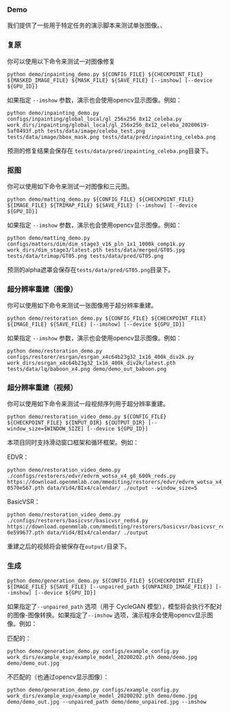 ### Demo

我们提供了一些用于特定任务的演示脚本来测试单张图像。、

### 复原

你可以使用以下命令来测试一对图像修复

```shell
python demo/inpainting_demo.py ${CONFIG_FILE} ${CHECKPOINT_FILE} ${MASKED_IMAGE_FILE} ${MASK_FILE} ${SAVE_FILE} [--imshow] [--device ${GPU_ID}]
```

如果指定 `--imshow`  参数，演示也会使用opencv显示图像。例如：

```shell
python demo/inpainting_demo.py configs/inpainting/global_local/gl_256x256_8x12_celeba.py work_dirs/inpainting/global_local/gl_256x256_8x12_celeba_20200619-5af0493f.pth tests/data/image/celeba_test.png tests/data/image/bbox_mask.png tests/data/pred/inpainting_celeba.png
```

预测的修复结果会保存在 `tests/data/pred/inpainting_celeba.png`目录下。

### 抠图

你可以使用如下命令来测试一对图像和三元图。

```shell
python demo/matting_demo.py ${CONFIG_FILE} ${CHECKPOINT_FILE} ${IMAGE_FILE} ${TRIMAP_FILE} ${SAVE_FILE} [--imshow] [--device ${GPU_ID}]
```

如果指定 `--imshow`  参数，演示也会使用opencv显示图像。例如：

```shell
python demo/matting_demo.py configs/mattors/dim/dim_stage3_v16_pln_1x1_1000k_comp1k.py work_dirs/dim_stage3/latest.pth tests/data/merged/GT05.jpg tests/data/trimap/GT05.png tests/data/pred/GT05.png
```

预测的alpha遮罩会保存在`tests/data/pred/GT05.png`目录下。

### 超分辨率重建（图像）

你可以使用如下命令来测试一张图像用于超分辨率重建。

```shell
python demo/restoration_demo.py ${CONFIG_FILE} ${CHECKPOINT_FILE} ${IMAGE_FILE} ${SAVE_FILE} [--imshow] [--device ${GPU_ID}]
```

如果指定 `--imshow`  参数，演示也会使用opencv显示图像。例如：

```shell
python demo/restoration_demo.py configs/restorer/esrgan/esrgan_x4c64b23g32_1x16_400k_div2k.py work_dirs/esrgan_x4c64b23g32_1x16_400k_div2k/latest.pth tests/data/lq/baboon_x4.png demo/demo_out_baboon.png
```

### 超分辨率重建（视频）

你可以使用如下命令来测试一段视频序列用于超分辨率重建。

```shell
python demo/restoration_video_demo.py ${CONFIG_FILE} ${CHECKPOINT_FILE} ${INPUT_DIR} ${OUTPUT_DIR} [--window_size=$WINDOW_SIZE] [--device ${GPU_ID}]
```

本项目同时支持滑动窗口框架和循环框架。例如：

EDVR：

```shell
python demo/restoration_video_demo.py ./configs/restorers/edvr/edvrm_wotsa_x4_g8_600k_reds.py https://download.openmmlab.com/mmediting/restorers/edvr/edvrm_wotsa_x4_8x4_600k_reds_20200522-0570e567.pth data/Vid4/BIx4/calendar/ ./output --window_size=5
```

BasicVSR：

```shell
python demo/restoration_video_demo.py ./configs/restorers/basicvsr/basicvsr_reds4.py https://download.openmmlab.com/mmediting/restorers/basicvsr/basicvsr_reds4_20120409-0e599677.pth data/Vid4/BIx4/calendar/ ./output
```

重建之后的视频将会被保存在`output/`目录下。

### 生成

```shell
python demo/generation_demo.py ${CONFIG_FILE} ${CHECKPOINT_FILE} ${IMAGE_FILE} ${SAVE_FILE} [--unpaired_path ${UNPAIRED_IMAGE_FILE}] [--imshow] [--device ${GPU_ID}]
```

如果指定了`--unpaired_path` 选项（用于 CycleGAN 模型），模型将会执行不配对的图像-图像转换。如果指定了`--imshow` 选项，演示程序会使用opencv显示图像。例如：

匹配的：

```shell
python demo/generation_demo.py configs/example_config.py work_dirs/example_exp/example_model_20200202.pth demo/demo.jpg demo/demo_out.jpg
```

不匹配的（也通过opencv显示图像）：

```shell
python demo/generation_demo.py configs/example_config.py work_dirs/example_exp/example_model_20200202.pth demo/demo.jpg demo/demo_out.jpg --unpaired_path demo/demo_unpaired.jpg --imshow
```

